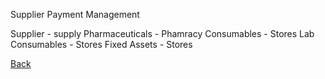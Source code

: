 Supplier Payment Management

Supplier - supply 
 Pharmaceuticals - Phamracy
 Consumables - Stores
 Lab Consumables - Stores
 Fixed Assets - Stores



[Back](https://github.com/hmislk/hmis/wiki/Pharmacy)
